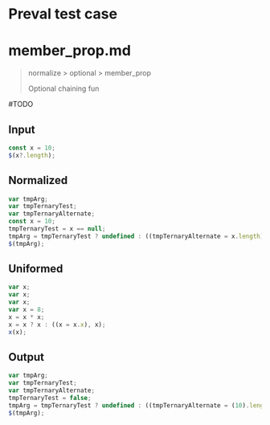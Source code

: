 # Preval test case

# member_prop.md

> normalize > optional > member_prop
>
> Optional chaining fun

#TODO

## Input

`````js filename=intro
const x = 10;
$(x?.length);
`````

## Normalized

`````js filename=intro
var tmpArg;
var tmpTernaryTest;
var tmpTernaryAlternate;
const x = 10;
tmpTernaryTest = x == null;
tmpArg = tmpTernaryTest ? undefined : ((tmpTernaryAlternate = x.length), tmpTernaryAlternate);
$(tmpArg);
`````

## Uniformed

`````js filename=intro
var x;
var x;
var x;
var x = 8;
x = x * x;
x = x ? x : ((x = x.x), x);
x(x);
`````

## Output

`````js filename=intro
var tmpArg;
var tmpTernaryTest;
var tmpTernaryAlternate;
tmpTernaryTest = false;
tmpArg = tmpTernaryTest ? undefined : ((tmpTernaryAlternate = (10).length), tmpTernaryAlternate);
$(tmpArg);
`````
